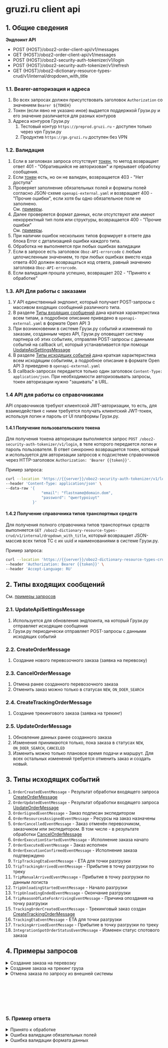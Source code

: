 # gruzi.ru client api

## 1. Общие сведения

**Эндпоинт API**

* POST {HOST}/oboz2-order-client-api/v1/messages
* GET {HOST}/oboz2-order-client-api/v1/messages
* POST {HOST}/oboz2-security-auth-tokenizer/v1/login
* POST {HOST}/oboz2-security-auth-tokenizer/v1/refresh
* GET {HOST}/oboz2-dictionary-resource-types-crud/v1/internal/dropdown_with_title

### 1.1. Bearer-авторизация и адреса

1. Во всех запросах должен присутствовать заголовок `Authorization` со значением `Bearer ${ТОКЕН}`
2. Токен (если явно не указано иное) выдается поддержкой Грузи.ру и его значение различается для разных контуров
3. Адреса контуров Грузи.ру
   1. Тестовый контур `https://preprod.gruzi.ru` - доступен только через vpn Грузи.ру
   2. Продуктив `https://go.gruzi.ru`  доступен без VPN

### 1.2. Валидация

1. Если в заголовках запроса отсутствует [токен](#11-bearer-авторизация-и-адреса), то метод возвращает ответ 401 - "Обратившийся не авторизован" и прерывает обработку сообщения. 
2. Если [токен](#11-bearer-авторизация-и-адреса) есть, но он не валиден, возвращается 403 - "Нет доступа"
3. Проверяет заполнение обязательных полей и форматы полей согласно JSON-схеме `openapi-external.yaml` и возвращает 400 - "Прочие ошибки", если хотя бы одно обязательное поле не заполнено.<BR/>См. [примеры](#5-пример-ответа).
4. Далее проверяется формат данных, если отсутствуют или имеют некорректный тип поля или структуры, возвращается 400 - "Прочие ошибки"<BR/>См. [примеры](#5-пример-ответа).
5. При наличии ошибок нескольких типов формирует в ответе два блока Error с детализацией ошибки каждого типа.
6. Обработка не выполняется при любых ошибках валидации
7. Если в запросе есть заголовок `Oboz-API-errorcode` с любым целочисленным значением, то при любых ошибках вместо кода ответа 400 должен возвращаться код ответа, равный значению заголовка `Oboz-API-errorcode`.
8. Если валидация прошла успешно, возвращает 202 - "Принято к обработке"

### 1.3. API Для работы с заказами

1. У API единственный эндпоинт, который получает POST-запросы с массивом входящих сообщений различного типа.
2. В разделе [Типы входящих сообщений](#2-типы-входящих-сообщений) дана краткая характеристика всем типам, а подробное описание приведено в `openapi-external.yaml` в формате Open API 3
3. При возникновении в системе Грузи.ру событий и изменений по заказам, созданным через API, Грузи.ру оповещает систему партнера об этих событиях, отправляя POST-запросы с данными событий на callback url, который устанавливается при помощи [UpdateApiSettingsMessage](#21-updateapisettingsmessage)
4. В разделе [Типы исходящих событий](#3-типы-исходящих-событий) дана краткая характеристика всем исходящим событиям, а подробное описание в формате Open API 3 приведено в `openapi-external.yaml`
5. В callback-запросах передается только один заголовок `Content-Type: application/json`. При необходимости авторизовывать запросы, токен авторизации нужно "зашивать" в URL.

### 1.4 API для работы со справочниками

API справочников требуют клиентской JWT-авторизации, то есть, для взаимодействия с ними требуется получать клиентский JWT-токен, используя логин и пароль от UI платформы Грузи.ру.

#### 1.4.1 Получение пользовательского токена

Для получения токена авторизации выполняется запрос `POST /oboz2-security-auth-tokenizer/v1/login`, в теле которого передается логин и пароль пользователя. В ответ синхронно возвращается токен, который и используется для авторизации запросов к подсистеме справочников через HTTP-заголовок `Authorization: 'Bearer {{token}}'`.

Пример запроса:

```bash
curl --location 'https://{{server}}/oboz2-security-auth-tokenizer/v1/login' \
--header 'Content-Type: application/json' \
--data-raw '{
                "email": "flastname@domain.dom",
                "password": "qwertypoiuyt"
            }'
```

#### 1.4.2 Получение справочника типов транспортных средств

Для получения полного справочника типов транспортных средств выполняется `GET /oboz2-dictionary-resource-types-crud/v1/internal/dropdown_with_title`, который возвращает JSON-массив всех типов ТС с их uuid и наименованиями в системе Грузи.ру.

Пример запроса:

```bash
curl --location 'https://{{server}}/oboz2-dictionary-resource-types-crud/v1/internal/dropdown_with_title' \
--header 'Authorization: Bearer {{token}}' \
--header 'Accept-Language: RU'
```

## 2. Типы входящих сообщений

См. [примеры запросов](#4-примеры-запросов)

### 2.1. UpdateApiSettingsMessage

1. Используется для обновления эндпоинта, на который Грузи.ру отправляет исходящие сообщения
2. Грузи.ру периодически отправляет POST-запросы с данными исходящих событий

### 2.2. CreateOrderMessage

1. Создание нового перевозочного заказа (заявка на перевозку)

### 2.3. CancelOrderMessage

1. Отмена ранее созданного перевозочного заказа
2. Отменить заказ можно только в статусах `NEW`, `ON_DOER_SEARCH`

### 2.4. CreateTrackingOrderMessage

1. Создание трекингового заказа (заявка на трекинг)

### 2.5. UpdateOrderMessage

1. Обновление данных ранее созданного заказа
2. Изменения принимаются только, пока заказа в статусах `NEW`, `ON_DOER_SEARCH`, `CANCELED`
3. Изменить можно только плановое время подачи и маршрут. Для всех остальных изменений требуется отменить заказ и создать новый.

## 3. Типы исходящих событий

1. `OrderCreatedEventMessage` - Результат обработки входящего запроса [CreateOrderMessage](#22-createordermessage)
2. `OrderUpdatedEventMessage` - Результат обработки входящего запроса [UpdateOrderMessage](#25-updateordermessage)
3. `OrderSignedEventMessage` - Заказ подписан экспедитором
4. `OrderResourcesAssignedEventMessage` - Ресурсы на заказ назначены
5. `OrderCancelledEventMessage` - Заказ отменён перевозчиком, заказчиком или экспедитором. В том числе - в результате обработки [CancelOrderMessage](#23-cancelordermessage)
6. `OrderExecutionStartedEventMessage` - Исполнение заказа начато
7. `OrderExecutedEventMessage` - Заказ исполнен
8. `OrderExecutionConfirmedEventMessage` - Исполнение заказа подтверждено
9. `TripTrackingEtaEventMessage` - ETA для точки разгрузки
10. `TripTrackingArrivedEventMessage` - Прибытие в точку разгрузки по треку
11. `TripManualArrivedEventMessage` - Прибытие в точку разгрузки по данным логиста
12. `TripUnloadingStartedEventMessage` - Начало разгрузки
13. `TripUnloadingEndedEventMessage` - Окончание разгрузки
14. `TripReasonOfLateForArrivingEventMessage` - Причина опоздания на точку разгрузки
15. `TrackingOrderCreatedEventMessage` - Трекинговый заказ создан [CreateTrackingOrderMessage](#24-createtrackingordermessage)
16. `TrackingEtaEventMessage` - ETA для точки разгрузки
17. `TrackingArrivedEventMessage` - Прибытие в точку разгрузки по треку
18. `IntegrationSpotOrderStatusEventMessage` - Изменен статус спотового заказа

## 4. Примеры запросов

<details>
<summary>Создание заказа на перевозку</summary>

```json5
[
   {
    "header": {
      "uuid": "805b4d3d-5f8c-47d6-82dd-e37442627472",
      "version": "1.0",
      "type": "createOrder",
      "createdAt": "2021-03-05T06:23:18Z",
      "senderContractorKpp": "770501001",
      "senderContractorInn": "7705739450",
      "transportOperatorInn": "7726630679",
      "receiverContractorInn": "7726630679",
      "receiverContractorKpp": "771401001",
      "senderSystemCode": "sender_prod_msk1",
      "manualSend": false,
      "isTest": false
    },
    "body": {
      "externalNumber": "R100711813",
      "clientInn": "7705739450",
      "contractorInn": "7726630679",
      "species": "quota",
      "type": "standard",
      "date": "2020-09-23",
      "createdAt": "2020-09-23T08:47:00.333Z",
      "contractNumber": "R100711813",
      "transportation": {
        "way": "ftl",
        "route": [
          {
            "type": "loading",
            "organizationTitle": "ООО Рога и копыта",
            "location": {
              "address": "620000, Россия, Свердловская область, Екатеринбург, Машинная улица, 3",
              "coordinates": {
                "lat": 56.812286,
                "long": 60.630047
              },
              "externalCode": "RUEC0005051350"
            },
            "timeslot": {
              "arrive": "2020-09-23T08:47:00.333Z",
              "departure": "2020-09-23T08:47:00.333Z",
              "timezone": "RUS05"
            },
            "contact": {
              "phoneNumber": "8612774554"
            }
          }
        ],
        "needTracking": false,
        "numberOfVehicles": 0,
        "resource": {
          "truckBodyTypeUuid": "88fac672-1f3c-4171-b912-c8ae45ed7805",
          "loadTypes": [
            "back"
          ]
        },
        "tripTariff": {
          "value": 1000000,
          "currency": "RUR"
        }
      },
      "cargo": {
        "type": "Бакалея",
        "cost": {
          "value": 1000000,
          "currency": "RUR"
        },
        "insurance": {
          "value": 1000000,
          "currency": "RUR"
        },
        "weight": 0,
        "volume": 0,
        "freightUnit": {
          "count": 0,
          "type": "pallet"
        },
        "isDangerous": false,
        "temperatureLimits": {
          "min": 4,
          "max": 18
        },
        "etsngs": [
          "021054"
        ]
      },
      "contactPerson": {
        "fio": "Сидоров Иван Васильевич",
        "phone": "74957778899"
      },
      "comment": "Перевозка по договору №1 от 2020-09-22",
      "shipment": [
        "R100821571"
      ],
      "externalId": "R100711813",
      "needCreateAsDraft" : false
    }
  }
]
```

</details>

<details>
<summary>Создание заказа на трекинг груза</summary>

```json5
[
  {
    "header": {
      "uuid": "6F9619FF-8B00-D011-B42D-00CF4FC964FF",
      "version": "1.0",
      "type": "createTrackingOrder",
      "createdAt": "2020-09-23T08:47:00.333Z",
      "senderContractorInn": "7705739450",
      "senderContractorKpp": "771401001",
      "transportOperatorInn": "7726630679",
      "receiverContractorInn": "7726630679",
      "receiverContractorKpp": "7726630679",
      "senderSystemCode": "sender_prod_msk1",
      "manualSend": false,
      "isTest": true
    },
    "body": {
      "externalId": "R100711813",
      "externalNumber": "R100711813",
      "clientInn": "7705739450",
      "contractorInn": "7726630679",
      "date": "2020-09-23",
      "contractNumber": "R100711813",
      "route": [
        {
          "type": "loading",
          "location": {
            "address": "620000, Россия, Свердловская область, Екатеринбург, Машинная улица, 3",
            "coordinates": {
              "lat": 56.812286,
              "long": 60.630047
            },
            "externalCode": "RUEC0005051350"
          },
          "plannedTimeOfArrival": "2020-09-23T08:47:00.333Z",
          "plannedEndTimeOfArrival": "2020-09-23T08:47:00.333Z",
          "parkingRadius": 3000,
          "targetRadius": 1500
        }
      ],
      "doerInn": "123456789",
      "vehicleNo": "A 000 AA 797",
      "trailerNo": "AA 00-00 77",
      "driver": {
        "fio": "Иванов Иван Иванович",
        "phone": "8-910-000-00-00"
      },
      "tariff": {
        "value": 1000000,
        "currency": "RUR"
      },
      "contactPerson": {
        "fio": "Сидоров Иван Васильевич",
        "phone": "74957778899"
      },
      "comment": "Перевозка по договору №1 от 2020-09-22",
      "trackingStartDt": "2020-05-19T21:00:00.000Z",
      "trackingEndDt": "2020-05-19T21:00:00.000Z"
    }
  }
]
```

</details>

<details>
<summary>Отмена заказа по запросу из внешней системы</summary>

```json5
[
{
  "header": {
    "uuid": "805b4d3d-5f8c-47d6-82dd-e37442627472",
    "version": "1.0",
    "type": "cancelOrder",
    "createdAt": "2021-03-05T06:23:18Z",
    "senderContractorKpp": "770501001",
    "senderContractorInn": "7705739450",
    "transportOperatorInn": "7726630679",
    "receiverContractorInn": "7726630679",
    "receiverContractorKpp": "771401001",
    "senderSystemCode": "sender_prod_msk1",
    "manualSend": false,
    "isTest": false
  },
  "body": {
    "externalId": "11223344",
    "externalNumber": "11223344"
  }
}
]
```

</details>

<BR/>
<BR/>
<BR/>
<BR/>
<BR/>
<BR/>

### 5. Пример ответа

<details>
<summary>Принято к обработке</summary>

```json5
202 	
Сообщения приняты в обработку
```

</details>

<details>
<summary>Ошибка валидации обязательных полей</summary>

```json5
{
    "messageUuid": "%header.uuid%",  
    "errorCode": "field_is_absent",
    "errorMessage": "Не заполнены обязательные поля секции header: uuid, type"
}
```
</details>

<details>
<summary>Ошибка валидации формата данных</summary>

```json5
{
    "messageUuid": "%header.uuid%",  
    "errorCode": "incorrect_format_of_field",
    "errorMessage": "Некорректный формат полей секции header: uuid, type"
}
```
</details>